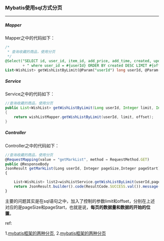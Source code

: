 ### Mybatis使用sql方式分页

***

##### Mapper

Mapper之中的代码如下：

```sql
/*
 * 查询收藏的商品，使用分页
 */
@Select("SELECT id, user_id, item_id, add_price, add_time, created, updated FROM user_collection_info"
        + " where user_id = #{userId} ORDER BY created DESC LIMIT #{offset},#{limit}")
List<WishList> getWishListByLimit(@Param("userId") long userId, @Param("limit") int limit, @Param("offset") int offset);
```



##### Service

Service之中的代码如下：

```java
//查询收藏的商品，使用分页
public List<WishList> getWishListByLimit(Long userId, Integer limit, Integer offset)
{
    return wishListMapper.getWishListByLimit(userId, limit, offset);
}
```



##### Controller

Controller之中的代码如下：

```javascript
//查询收藏的商品，使用分页
@RequestMapping(value = "getMarkList", method = RequestMethod.GET)
public @ResponseBody
JsonResult getMarkList(Long userId, Integer pageSize,Integer pageStart)
{

    List<WishList> list2=wishListService.getWishListByLimit(userId,pageSize,pageStart);
    return JsonResult.builder().code(ResultCode.SUCCESS.val()).message(ResultCode.SUCCESS.msg()).result(list2).build();
}
```


主要的问题其实是在sql语句之中，加入了控制的参数limit和offset，分别在上述对应的是pageSize和pageStart，也就是说，**每页的数据量和数据的开始的位置**。

ref:

1.[mybatis框架的两种分页](https://blog.csdn.net/leozhou13/article/details/50394242),   2.[mybatis框架的两种分页](https://blog.csdn.net/leozhou13/article/details/50394242)